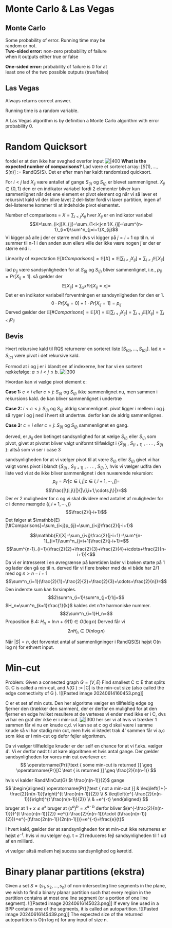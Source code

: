 # Monte Carlo & Las Vegas
## Monte Carlo
Some probability of error. Running time may be  
random or not.  
**Two-sided error:** non-zero probability of failure  
when it outputs either true or false  

**One-sided error:** probability of failure is 0 for at  
least one of the two possible outputs (true/false)
## Las Vegas 
Always returns correct answer. 

Running time is a  random variable.

A Las Vegas algorithm is by definition a Monte Carlo algorithm with error probability 0.
# Random Quicksort 
fordel er at den ikke har svaghed overfor input
![|400](https://i.imgur.com/UNqorIu.png)
**What is the expected number of comparisons?**
Lad være et sorteret array: $[S(1) , . . . , S(n) ]$ := RandQS(S). 
Det er efter man har kaldt randomized quicksort.

For $i < j$ lad $X_{ij}$ være antallet af gange $S_{(i)}$
og $S_{(j)}$ er blevet sammenlignet.  $X_{ij} \in \{0, 1\}$ den er en indikator variabel fordi 2 elementer bliver kun sammenlignet når det ene element er pivot element og når vi så laver et rekursivt kald vil der blive lavet 2 del-lister fordi vi laver partition, ingen af del-listererne kommer til at indeholde pivot elementet.

Number of comparisons = $X=\sum_{i<j}X_{ij}$ 
hver $X_{ij}$ er en indikator variabel 
$$X=\sum_{i<j}X_{ij}=\sum_{1<i<j<n'}X_{ij}=\sum^{n-1}_{i=1}\sum^n_{j=i+1}X_{ij}$$
Vi kigger på alle j der er større end i dvs vi kigger på $j=i+1$ op til n. vi summer til n-1 i den anden sum ellers ville der ikke være nogen j'er der er større end i. 


Linearity of expectation
$\mathbb{E}[\#Comparisons]=\mathbb{E}[X]=\mathbb{E}[\sum_{i<j}X_{ij}]=\sum_{i<j}\mathbb{E}[X_{ij}]$

lad $p_{ij}$ være sandsynligheden for at $S_{(i)}$ og $S_{(j)}$ bliver sammenlignet, i.e., $p_{ij} = Pr[X_{ij} = 1]$. så gælder der
$$\mathbb{E}[X_{ij}]=\sum_xxPr[X_{ij}=x]=$$
Det er en indikator variabel! forventningen er sandsynligheden for den er 1. 
$$0\cdot Pr[X_{ij}=0]+1\cdot Pr[X_{ij}=1]=p_{ij}$$
Derved gælder der
$\mathbb{E}[\#Comparisons]=\mathbb{E}[X]=\mathbb{E}[\sum_{i<j}X_{ij}]=\sum_{i<j}\mathbb{E}[X_{ij}]=\sum_{i<j}p_{ij}$
## Bevis 
Hvert rekursive kald til RQS returnerer en sorteret liste 
$[S_{(a)} , . . . , S_{(b)}]$. lad $x = S_{(c)}$ være pivot i det rekursive kald.

Formod at i og j er i blandt en af indexerne, her har vi en sorteret rækkefølge: $a \leq i < j \leq b$.
![|300](https://i.imgur.com/MJ7GPty.png)

Hvordan kan vi vælge pivot element c: 

**Case 1:** $c < i ~eller~ c > j:$ $S_{(i)}$ og $S_{(j)}$ ikke sammenlignet nu, men
sammen i rekursions kald. de kan bliver sammenlignet i undertræ

**Case 2:** $i < c < j$: $S_{(i)}$ og $S_{(j)}$ aldrig sammenlignet. pivot ligger i mellem i og j. så ryger i og j ned i hvert sit undertræ. derfor kan de aldrig sammenlignes. 

**Case 3:** $c = i ~eller~ c = j:$ $S_{(i)}$ og $S_{(j)}$ sammenlignet en gang.

derved, er $p_{ij}$ den betinget sandsynlighed for at vælge $S_{(i)}$
eller $S_{(j)}$ som pivot, givet at pivotet bliver valgt uniformt tillfældigt i
{$S_{(i)}$ , $S_{(i+1)}$ , . . . , $S_{(j)}$ }: altså som vi ser i case 3

sandsynligheden for at vi vælger pivot til at være $S_{(i)}$ eller $S_{(j)}$ givet vi har valgt vores pivot i blandt {$S_{(i)}$ , $S_{(i+1)}$ , . . . , $S_{(j)}$ }, hvis vi vælger udfra den liste ved vi at de ikke bliver sammenlignet i den nuværende rekursion:
$$p_{ij} = Pr[c \in {i,j}|c \in {i, i + 1, \cdots , j}]=$$
$$\frac{|\{i,j\}|}{|\{i,i+1,\cdots,j\}|}=$$
Der er 2 muligheder for c og vi skal dividere med antallet af muligheder for c i denne mængde $\{i,i+1,\cdots,j\}$ 
$$\frac{2}{j-i+1}$$
Det følger at 
$\mathbb{E}[\#Comparisons]=\sum_{i<j}p_{ij}=\sum_{i<j}\frac{2}{j-i+1}$

$$\mathbb{E}[X]=\sum_{i<j}\frac{2}{j-i+1}=\sum^{n-1}_{i=1}\sum^n_{j=i+1}\frac{2}{j-i+1}=$$
$$\sum^{n-1}_{i=1}(\frac{2}{2}+\frac{2}{3}+\frac{2}{4}+\cdots+\frac{2}{n-i+1})<$$
Da vi er intresseret i en øvregrænse på køretiden lader vi brøken starte på 1 og lader den gå op til n. derved får vi flere brøker med da vi både har 2/1 med og $n>n-i+1$
$$\sum^n_{i=1}(\frac{2}{1}+\frac{2}{2}+\frac{2}{3}+\cdots+\frac{2}{n})=$$
Den inderste sum kan forsimples. 
$$2\sum^n_{i=1}\sum^n_{j=1}1/j=$$
$H_n=\sum^n_{k=1}\frac{1}{k}$ kaldes det n'te harmoniske nummer. 
$$2\sum^n_{i=1}H_n=$$
Proposition B.4: $H_{n}=\ln n +\Theta(1) \in O(\log n)$
Derved får vi 
$$2nH_n\in O(n\log n)$$

Når $|S| = n$, det forventet antal af sammenligninger i  RandQS(S) højst O(n log n) for ethvert input. 
# Min-cut
Problem: Given a connected graph $G = (V, E)$
Find smallest C ⊆ E that splits G. C is called a min-cut, and λ(G ) := |C| is the min-cut size (also called the edge connectivity of G ).
![[Pasted image 20240614160453.png]]

C er et set af min cuts. Den her algoritme vælger en tillfældig edge og fjerner den (trækker den sammen), der er derfor en mulighed for at den fjerner en edge hvilket resultere at de vertexes vi ender med ikke er i C, dvs vi har en graf der ikke er i min-cut.
![|300](https://i.imgur.com/z8lKZ31.png)
her ser vi at hvis vi trækker 1 sammen får vi nu en knude c,d. vi kan se at c og d skal være i samme knude så vi har stadig min cut, men hvis vi istedet trak 4' sammen får vi a,c som ikke er i min-cut og defor fejler algoritmen. 

Da vi vælger tillfældige knuder er der self en chance for at vi f.eks. vælger 4'. Vi er derfor nødt til at køre algoritmen et hvis antal gange. Der gælder sandsynligheden for vores min cut overlever er:
$$
\operatorname{Pr}[\text { some min-cut is returned }] \geq \operatorname{Pr}[C \text { is returned }] \geq \frac{2}{n(n-1)}
$$

hvis vi kalder RandMinCut(G) $t \frac{n(n-1)}{2}$ gange 
$$
\begin{aligned}
\operatorname{Pr}[\text { not a min-cut }] & \leq\left(1+(-\frac{2}{n(n-1)})\right)^{t \frac{n(n-1)}{2}} \\
& \leq\left(e^{-\frac{2}{n(n-1)}}\right)^{t \frac{n(n-1)}{2}} \\
& =e^{-t}
\end{aligned}
$$
bruger at $1+x \leq e^{x}$
bruger at $(x^a)^b=x^{a\cdot b}$
derfor bliver $(e^{-\frac{2}{n(n-1)}})^{t \frac{n(n-1)}{2}} =e^{(-\frac{2}{n(n-1)})\cdot (t\frac{n(n-1)}{2})}=e^{-(t\frac{2n(n-1)}{2n(n-1)})}=e^{-t}=\frac{e}{t}$

I hvert kald, gælder der at sandsynligheden for at min-cut ikke returneres er højst $e^{-t}$. hvis vi nu vælger e.g. t = 21 reduceres fejl sandsynligheden til 1 ud af en milliard.

vi vælger altså mellem høj sucess sandsynlighed og køretid. 
# Binary planar partitions (ekstra)
Given a set $S = \{s_1,s_2,. . ., s_n\}$ of non-intersecting line segments in the plane, we wish to find a binary planar partition such that every region in the partition contains at most one line segment (or a portion of one line segment). 
![[Pasted image 20240616145023.png]]
If every line used in a BPP contains one of the
segments, it is called an autopartition.
![[Pasted image 20240616145439.png]]
The expected size of the returned autopartition is
O(n log n) for any input of size n.

